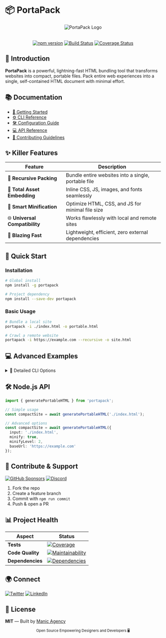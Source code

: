 # 📦 PortaPack

<div align="center">
    <img src="./public/logo.png" alt="PortaPack Logo" style="max-width: 100%; height: auto; margin-bottom: 20px;">
    
[![npm version](https://img.shields.io/npm/v/portapack.svg?style=for-the-badge&logo=npm&color=CB3837)](https://www.npmjs.com/package/portapack)
[![Build Status](https://img.shields.io/github/actions/workflow/status/manicinc/portapack/ci.yml?branch=master&style=for-the-badge&logo=github)](https://github.com/manicinc/portapack/actions)
[![Coverage Status](https://img.shields.io/coveralls/github/manicinc/portapack?style=for-the-badge&logo=codecov)](https://coveralls.io/github/manicinc/portapack)
</div>

## 🌟 Introduction

**PortaPack** is a powerful, lightning-fast HTML bundling tool that transforms websites into compact, portable files. Pack entire web experiences into a single, self-contained HTML document with minimal effort.

## 📚 Documentation

- [📖 Getting Started](https://manicinc.github.io/portapack/getting-started)
- [⚙️ CLI Reference](https://manicinc.github.io/portapack/cli)
- [🛠 Configuration Guide](https://manicinc.github.io/portapack/configuration)
- [💻 API Reference](https://manicinc.github.io/portapack/api/)
- [🤝 Contributing Guidelines](https://manicinc.github.io/portapack/contributing)

## ✨ Killer Features

| Feature | Description |
|---------|-------------|
| 🧩 **Recursive Packing** | Bundle entire websites into a single, portable file |
| 🎯 **Total Asset Embedding** | Inline CSS, JS, images, and fonts seamlessly |
| 🧼 **Smart Minification** | Optimize HTML, CSS, and JS for minimal file size |
| 🌐 **Universal Compatibility** | Works flawlessly with local and remote sites |
| 🚀 **Blazing Fast** | Lightweight, efficient, zero external dependencies |

## 🚀 Quick Start

### Installation

```bash
# Global install
npm install -g portapack

# Project dependency
npm install --save-dev portapack
```

### Basic Usage

```bash
# Bundle a local site
portapack -i ./index.html -o portable.html

# Crawl a remote website
portapack -i https://example.com --recursive -o site.html
```

## 💻 Advanced Examples

<details>
<summary>🔧 Detailed CLI Options</summary>

```bash
# Full-featured bundling
portapack -i ./site \
  --recursive \
  --max-depth 2 \
  --base-url https://myproject.com \
  --no-minify-css \
  -o packed-site.html
```
</details>

## 🛠 Node.js API

```typescript
import { generatePortableHTML } from 'portapack';

// Simple usage
const compactSite = await generatePortableHTML('./index.html');

// Advanced options
const compactSite = await generatePortableHTML({
  input: './index.html',
  minify: true,
  minifyLevel: 2,
  baseUrl: 'https://example.com'
});
```

## 🤝 Contribute & Support

[![GitHub Sponsors](https://img.shields.io/badge/Sponsor-Manic_Agency-red?style=for-the-badge&logo=github&logoColor=white)](https://github.com/sponsors/manicinc)
[![Discord](https://img.shields.io/discord/your-discord-invite?style=for-the-badge&logo=discord&logoColor=white&label=Join%20Community&color=5865F2)](https://discord.gg/manicinc)

1. Fork the repo
2. Create a feature branch
3. Commit with `npm run commit`
4. Push & open a PR

## 📊 Project Health

| Aspect | Status |
|--------|--------|
| **Tests** | [![Coverage](https://img.shields.io/codecov/c/github/manicinc/portapack?style=flat-square)](https://codecov.io/gh/manicinc/portapack) |
| **Code Quality** | [![Maintainability](https://img.shields.io/codeclimate/maintainability/manicinc/portapack?style=flat-square)](https://codeclimate.com/github/manicinc/portapack) |
| **Dependencies** | [![Dependencies](https://img.shields.io/librariesio/github/manicinc/portapack?style=flat-square)](https://libraries.io/github/manicinc/portapack) |

## 🌍 Connect

[![Twitter](https://img.shields.io/twitter/follow/manicinc?style=social)](https://twitter.com/manicinc)
[![LinkedIn](https://img.shields.io/badge/LinkedIn-Manic_Agency-0A66C2?style=flat-square&logo=linkedin)](https://www.linkedin.com/company/manicinc)

## 📄 License

**MIT** — Built by [Manic Agency](https://manicinc.com)

<div align="center">
    <sub>Open Source Empowering Designers and Developers 🖥️</sub>
</div>